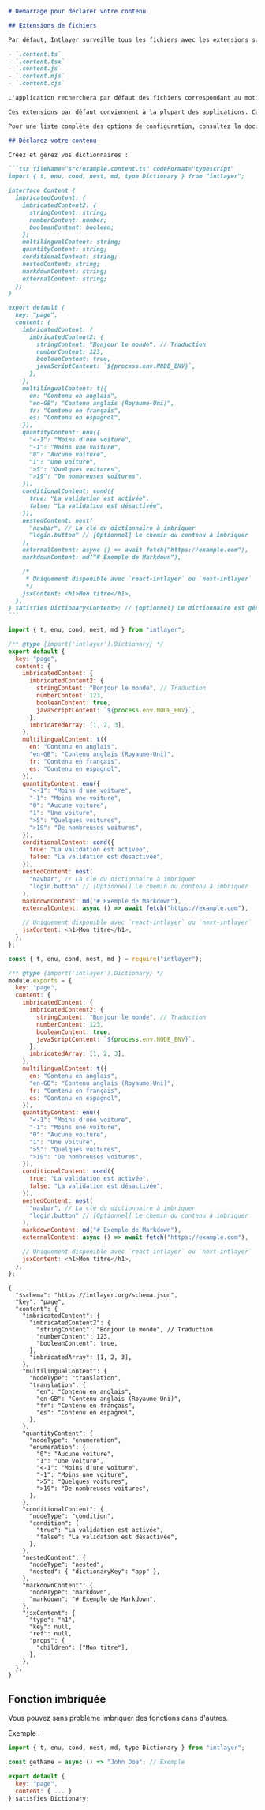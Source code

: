 ````md
# Démarrage pour déclarer votre contenu

## Extensions de fichiers

Par défaut, Intlayer surveille tous les fichiers avec les extensions suivantes pour les déclarations de contenu :

- `.content.ts`
- `.content.tsx`
- `.content.js`
- `.content.mjs`
- `.content.cjs`

L'application recherchera par défaut des fichiers correspondant au motif glob `./src/**/*.content.{ts,tsx,js,jsx,mjs,cjs}`.

Ces extensions par défaut conviennent à la plupart des applications. Cependant, si vous avez des exigences spécifiques, référez-vous au [guide de personnalisation des extensions de contenu](https://github.com/aymericzip/intlayer/blob/main/docs/fr/configuration.md#content-configuration) pour des instructions sur leur gestion.

Pour une liste complète des options de configuration, consultez la documentation de configuration.

## Déclarez votre contenu

Créez et gérez vos dictionnaires :

```tsx fileName="src/example.content.ts" codeFormat="typescript"
import { t, enu, cond, nest, md, type Dictionary } from "intlayer";

interface Content {
  imbricatedContent: {
    imbricatedContent2: {
      stringContent: string;
      numberContent: number;
      booleanContent: boolean;
    };
    multilingualContent: string;
    quantityContent: string;
    conditionalContent: string;
    nestedContent: string;
    markdownContent: string;
    externalContent: string;
  };
}

export default {
  key: "page",
  content: {
    imbricatedContent: {
      imbricatedContent2: {
        stringContent: "Bonjour le monde", // Traduction
        numberContent: 123,
        booleanContent: true,
        javaScriptContent: `${process.env.NODE_ENV}`,
      },
    },
    multilingualContent: t({
      en: "Contenu en anglais",
      "en-GB": "Contenu anglais (Royaume-Uni)",
      fr: "Contenu en français",
      es: "Contenu en espagnol",
    }),
    quantityContent: enu({
      "<-1": "Moins d'une voiture",
      "-1": "Moins une voiture",
      "0": "Aucune voiture",
      "1": "Une voiture",
      ">5": "Quelques voitures",
      ">19": "De nombreuses voitures",
    }),
    conditionalContent: cond({
      true: "La validation est activée",
      false: "La validation est désactivée",
    }),
    nestedContent: nest(
      "navbar", // La clé du dictionnaire à imbriquer
      "login.button" // [Optionnel] Le chemin du contenu à imbriquer
    ),
    externalContent: async () => await fetch("https://example.com"),
    markdownContent: md("# Exemple de Markdown"),

    /*
     * Uniquement disponible avec `react-intlayer` ou `next-intlayer`
     */
    jsxContent: <h1>Mon titre</h1>,
  },
} satisfies Dictionary<Content>; // [optionnel] Le dictionnaire est générique et permet de renforcer le formatage de votre dictionnaire
```
````

```javascript fileName="src/example.content.mjs" codeFormat="esm"
import { t, enu, cond, nest, md } from "intlayer";

/** @type {import('intlayer').Dictionary} */
export default {
  key: "page",
  content: {
    imbricatedContent: {
      imbricatedContent2: {
        stringContent: "Bonjour le monde", // Traduction
        numberContent: 123,
        booleanContent: true,
        javaScriptContent: `${process.env.NODE_ENV}`,
      },
      imbricatedArray: [1, 2, 3],
    },
    multilingualContent: t({
      en: "Contenu en anglais",
      "en-GB": "Contenu anglais (Royaume-Uni)",
      fr: "Contenu en français",
      es: "Contenu en espagnol",
    }),
    quantityContent: enu({
      "<-1": "Moins d'une voiture",
      "-1": "Moins une voiture",
      "0": "Aucune voiture",
      "1": "Une voiture",
      ">5": "Quelques voitures",
      ">19": "De nombreuses voitures",
    }),
    conditionalContent: cond({
      true: "La validation est activée",
      false: "La validation est désactivée",
    }),
    nestedContent: nest(
      "navbar", // La clé du dictionnaire à imbriquer
      "login.button" // [Optionnel] Le chemin du contenu à imbriquer
    ),
    markdownContent: md("# Exemple de Markdown"),
    externalContent: async () => await fetch("https://example.com"),

    // Uniquement disponible avec `react-intlayer` ou `next-intlayer`
    jsxContent: <h1>Mon titre</h1>,
  },
};
```

```javascript fileName="src/example.content.cjs" codeFormat="commonjs"
const { t, enu, cond, nest, md } = require("intlayer");

/** @type {import('intlayer').Dictionary} */
module.exports = {
  key: "page",
  content: {
    imbricatedContent: {
      imbricatedContent2: {
        stringContent: "Bonjour le monde", // Traduction
        numberContent: 123,
        booleanContent: true,
        javaScriptContent: `${process.env.NODE_ENV}`,
      },
      imbricatedArray: [1, 2, 3],
    },
    multilingualContent: t({
      en: "Contenu en anglais",
      "en-GB": "Contenu anglais (Royaume-Uni)",
      fr: "Contenu en français",
      es: "Contenu en espagnol",
    }),
    quantityContent: enu({
      "<-1": "Moins d'une voiture",
      "-1": "Moins une voiture",
      "0": "Aucune voiture",
      "1": "Une voiture",
      ">5": "Quelques voitures",
      ">19": "De nombreuses voitures",
    }),
    conditionalContent: cond({
      true: "La validation est activée",
      false: "La validation est désactivée",
    }),
    nestedContent: nest(
      "navbar", // La clé du dictionnaire à imbriquer
      "login.button" // [Optionnel] Le chemin du contenu à imbriquer
    ),
    markdownContent: md("# Exemple de Markdown"),
    externalContent: async () => await fetch("https://example.com"),

    // Uniquement disponible avec `react-intlayer` ou `next-intlayer`
    jsxContent: <h1>Mon titre</h1>,
  },
};
```

```json5 fileName="src/example.content.json"  codeFormat="json"
{
  "$schema": "https://intlayer.org/schema.json",
  "key": "page",
  "content": {
    "imbricatedContent": {
      "imbricatedContent2": {
        "stringContent": "Bonjour le monde", // Traduction
        "numberContent": 123,
        "booleanContent": true,
      },
      "imbricatedArray": [1, 2, 3],
    },
    "multilingualContent": {
      "nodeType": "translation",
      "translation": {
        "en": "Contenu en anglais",
        "en-GB": "Contenu anglais (Royaume-Uni)",
        "fr": "Contenu en français",
        "es": "Contenu en espagnol",
      },
    },
    "quantityContent": {
      "nodeType": "enumeration",
      "enumeration": {
        "0": "Aucune voiture",
        "1": "Une voiture",
        "<-1": "Moins d'une voiture",
        "-1": "Moins une voiture",
        ">5": "Quelques voitures",
        ">19": "De nombreuses voitures",
      },
    },
    "conditionalContent": {
      "nodeType": "condition",
      "condition": {
        "true": "La validation est activée",
        "false": "La validation est désactivée",
      },
    },
    "nestedContent": {
      "nodeType": "nested",
      "nested": { "dictionaryKey": "app" },
    },
    "markdownContent": {
      "nodeType": "markdown",
      "markdown": "# Exemple de Markdown",
    },
    "jsxContent": {
      "type": "h1",
      "key": null,
      "ref": null,
      "props": {
        "children": ["Mon titre"],
      },
    },
  },
}
```

## Fonction imbriquée

Vous pouvez sans problème imbriquer des fonctions dans d'autres.

Exemple :

```javascript fileName="src/example.content.ts" codeFormat="typescript"
import { t, enu, cond, nest, md, type Dictionary } from "intlayer";

const getName = async () => "John Doe"; // Exemple

export default {
  key: "page",
  content: { ... }
} satisfies Dictionary;
```

```

```

